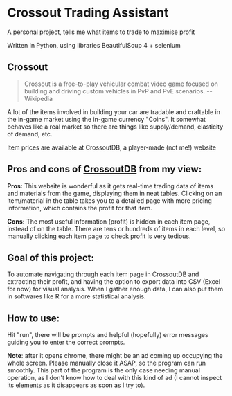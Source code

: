 # Crossout Trading Assistant
A personal project, tells me what items to trade to maximise profit

Written in Python, using libraries BeautifulSoup 4 + selenium

## Crossout
> Crossout is a free-to-play vehicular combat video game focused on building and driving custom vehicles in PvP and PvE scenarios. --Wikipedia

A lot of the items involved in building your car are tradable and craftable in the in-game market using the in-game currency "Coins". It somewhat behaves like a real market so there are things like supply/demand, elasticity of demand, etc.

Item prices are available at CrossoutDB, a player-made (not me!) website

## Pros and cons of [CrossoutDB](https://crossoutdb.com/) from my view:
**Pros:**
This website is wonderful as it gets real-time trading data of items and materials from the game, displaying them in neat tables. Clicking on an item/material in the table takes you to a detailed page with more pricing information, which contains the profit for that item.

**Cons:**
The most useful information (profit) is hidden in each item page, instead of on the table. There are tens or hundreds of items in each level, so manually clicking each item page to check profit is very tedious.

## Goal of this project:
To automate navigating through each item page in CrossoutDB and extracting their profit, and having the option to export data into CSV (Excel for now) for visual analysis. When I gather enough data, I can also put them in softwares like R for a more statistical analysis.

## How to use:
Hit "run", there will be prompts and helpful (hopefully) error messages guiding you to enter the correct prompts. 

**Note**: after it opens chrome, there might be an ad coming up occupying the whole screen. Please manually close it ASAP, so the program can run smoothly. This part of the program is the only case needing manual operation, as I don't know how to deal with this kind of ad (I cannot inspect its elements as it disappears as soon as I try to). 
